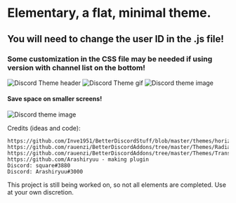# Elementary, a flat, minimal theme.

## You will need to change the user ID in the .js file!
### Some customization in the CSS file may be needed if using version with channel list on the bottom!

![Discord Theme header](http://i.imgur.com/zsw3H6H.png)
![Discord Theme gif](http://i.imgur.com/D8iliA1.gif)
![Discord theme image](https://i.imgur.com/jnupEWH.png)

#### Save space on smaller screens!
![Discord theme image](http://i.imgur.com/sVA8Ad7.png)


Credits (ideas and code):

```
https://github.com/Inve1951/BetterDiscordStuff/blob/master/themes/horizontalServerlist.theme.css
https://github.com/rauenzi/BetterDiscordAddons/tree/master/Themes/RadialStatus
https://github.com/rauenzi/BetterDiscordAddons/tree/master/Themes/TransientMaterial
https://github.com/Arashiryuu - making plugin
Discord: square#3880
Discord: Arashiryuu#3000
```
This project is still being worked on, so not all elements are completed. Use at your own discretion.
